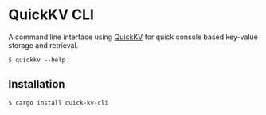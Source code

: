 # QuickKV CLI

A command line interface using [QuickKV] for quick console based key-value storage and retrieval.

[QuickKV]: https://crates.io/crates/quick-kv

```shell
$ quickkv --help
```

## Installation

```shell
$ cargo install quick-kv-cli
```